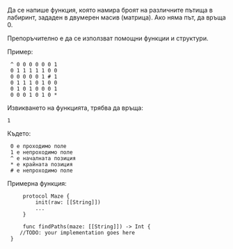 Да се напише функция, която намира броят на различните пътища в лабиринт, зададен в двумерен масив (матрица). Ако няма път, да връща 0.

Препоръчително е да се използват помощни функции и структури.

Пример:
```
 ^ 0 0 0 0 0 0 1
 0 1 1 1 1 1 0 0
 0 0 0 0 0 1 # 1
 0 1 1 1 0 1 0 0
 0 1 0 1 0 0 0 1
 0 0 0 1 0 1 0 *
```
Извикването на функцията, трябва да връща:

    1
Където:
```
 0 е проходимо поле
 1 е непроходимо поле
 ^ е началната позиция
 * е крайната позиция
 # е непроходимо поле
```
Примeрна функция:
```
     protocol Maze {
         init(raw: [[String]])
         ...
     }
     
     func findPaths(maze: [[String]]) -> Int {
 	//TODO: your implementation goes here
 }
 ```
